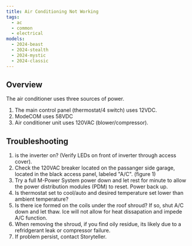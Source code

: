 ```yaml
---
title: Air Conditioning Not Working
tags:
  - ac
  - common
  - electrical
models:
  - 2024-beast
  - 2024-stealth
  - 2024-mystic
  - 2024-classic
---
```


## Overview

The air conditioner uses three sources of power.

1. The main control panel (thermostat/4 switch) uses 12VDC.
2. ModeCOM uses 58VDC
3. Air conditioner unit uses 120VAC (blower/compressor).

## Troubleshooting

1. is the inverter on? (Verify LEDs on front of inverter through access cover).
2. Check the 120VAC breaker located on the passanger side garage, located in the black access panel, labeled "A/C". (figure 1)
3. Try a full M-Power System power down and let rest for minute to allow the power distribution modules (PDM) to reset. Power back up.
4. Is thermostat set to cool/auto and desired temperature set lower than ambient temperature?
5. Is there ice formed on the coils under the roof shroud? If so, shut A/C down and let thaw. Ice will not allow for heat dissapation and impede A/C function.
6. When removing the shroud, if you find oily residue, its likely due to a refridgerant leak or compressor failure.
7. If problem persist, contact Storyteller.
